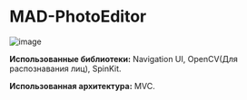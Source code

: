 # MAD-PhotoEditor

![image](https://user-images.githubusercontent.com/76617495/168413527-2a385be7-5b2a-49df-a086-42fa1aa6dab6.png)

**Использованные библиотеки:** Navigation UI, OpenCV(Для распознавания лиц), SpinKit.

**Использованная архитектура:** MVC.
